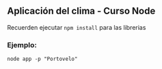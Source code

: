 ## Aplicación del clima - Curso Node

Recuerden ejecutar ```npm install``` para las librerias

### Ejemplo:
```
node app -p "Portovelo"
```
